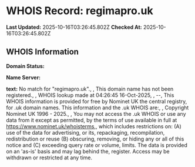 # WHOIS Record: regimapro.uk

**Last Updated:** 2025-10-16T03:26:45.802Z
**Checked At:** 2025-10-16T03:26:45.802Z

## WHOIS Information

**Domain Status:** 

**Name Server:** 

**text:** No match for "regimapro.uk"., , This domain name has not been registered., , WHOIS lookup made at 04:26:45 16-Oct-2025, , --, This WHOIS information is provided for free by Nominet UK the central registry, for .uk domain names. This information and the .uk WHOIS are:, , Copyright Nominet UK 1996 - 2025., , You may not access the .uk WHOIS or use any data from it except as permitted, by the terms of use available in full at https://www.nominet.uk/whoisterms,, which includes restrictions on: (A) use of the data for advertising, or its, repackaging, recompilation, redistribution or reuse (B) obscuring, removing, or hiding any or all of this notice and (C) exceeding query rate or volume, limits. The data is provided on an 'as-is' basis and may lag behind the, register. Access may be withdrawn or restricted at any time.

